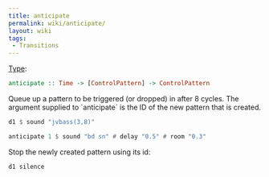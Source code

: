 ```yaml
---
title: anticipate
permalink: wiki/anticipate/
layout: wiki
tags:
 - Transitions
---
```


[Type](/wiki/Type_signature "wikilink"):

``` haskell
anticipate :: Time -> [ControlPattern] -> ControlPattern
```

Queue up a pattern to be triggered (or dropped) in after 8 cycles. The
argument supplied to \`anticipate\` is the ID of the new pattern that is
created.

``` haskell
d1 $ sound "jvbass(3,8)"
```

``` haskell
anticipate 1 $ sound "bd sn" # delay "0.5" # room "0.3"
```

Stop the newly created pattern using its id:

``` haskell
d1 silence
```
